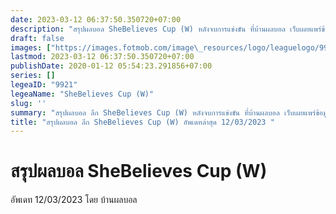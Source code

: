 ```yaml
---
date: 2023-03-12 06:37:50.350720+07:00
description: "สรุปผลบอล SheBelieves Cup (W) หลังจบการแข่งขัน ที่บ้านผลบอล เว็บเผยแพร่ข้อมูลการแข่งขันฟุตบอลที่เชื่อถือได้ และ อัพเดทไวที่สุด"
draft: false
images: ["https://images.fotmob.com/image\_resources/logo/leaguelogo/9921.png"]
lastmod: 2023-03-12 06:37:50.350720+07:00
publishDate: 2020-01-12 05:54:23.291856+07:00
series: []
legeaID: "9921"
legeaName: "SheBelieves Cup (W)"
slug: ''
summary: "สรุปผลบอล ลีก SheBelieves Cup (W) หลังจบการแข่งขัน ที่บ้านผลบอล เว็บเผยแพร่ข้อมูลการแข่งขันฟุตบอลที่เชื่อถือได้ และ อัพเดทไวที่สุด"
title: "สรุปผลบอล ลีก SheBelieves Cup (W) อัพเดทล่าสุด 12/03/2023 "
---
```


# สรุปผลบอล SheBelieves Cup (W)
อัพเดท 12/03/2023 โดย บ้านผลบอล


